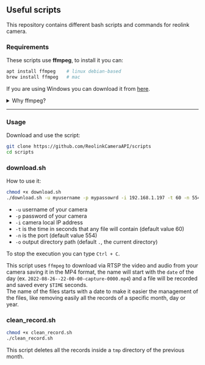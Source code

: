 ## Useful scripts

This repository contains different bash scripts and commands for reolink camera.

### Requirements

These scripts use **ffmpeg**, to install it you can:

```bash
apt install ffmpeg    # linux debian-based
brew install ffmpeg   # mac
```

If you are using Windows you can download it from [here](https://ffmpeg.org/download.html).

<details>
  <summary>Why ffmpeg?</summary>
  I tried **openRTSP** ❌ but half of the video in the MP4 format is without audio and I don't know why.

example:

```bash
openRTSP -D 1 -c -B 10000000 -b 10000000 -q -Q -F cam_eight -d 28800 -P 10 -t rtsp://"admin":"mypassword"@192.168.0.176:554
```

source of command and explanation: https://superuser.com/questions/766437/capture-rtsp-stream-from-ip-camera-and-store

I tried **VLC** ❌ but I got some issues saving the files with the audio and managing it.

example command:

```bash
cvlc rtsp://admin:password@192.168.0.176:554//h264Preview_01_main --sout=file/ts:mystream.mpg
```

FFmpeg was the best, so I chose it. ✅

</details>

---

### Usage

Download and use the script:

```bash
git clone https://github.com/ReolinkCameraAPI/scripts
cd scripts
```

### download.sh

How to use it:

```bash
chmod +x download.sh
./download.sh -u myusername -p mypassowrd -i 192.168.1.197 -t 60 -n 554 -o tmp
```

- `-u` username of your camera
- `-p` password of your camera
- `-i` camera local IP address
- `-t` is the time in seconds that any file will contain (default value 60)
- `-n` is the port (default value 554)
- `-o` output directory path (default `.`, the current directory)

To stop the execution you can type `Ctrl + C`.

This script uses `ffmpeg` to download via RTSP the video and audio from your camera saving it in the MP4 format, the name will start with the `date` of the day (ex. `2022-08-26--22-00-00-capture-0000.mp4`) and a file will be recorded and saved every `$TIME` seconds.  
The name of the files starts with a date to make it easier the management of the files, like removing easily all the records of a specific month, day or year.

### clean_record.sh

```bash
chmod +x clean_record.sh
./clean_record.sh
```

This script deletes all the records inside a `tmp` directory of the previous month.

